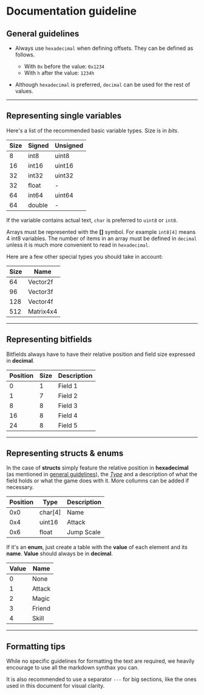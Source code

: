 # Documentation guideline

## General guidelines

* Always use `hexadecimal` when defining offsets. They can be defined as follows. 
  * With `0x` before the value: `0x1234`
  * With `h` after the value: `1234h`

* Although `hexadecimal` is preferred, `decimal` can be used for the rest of values.

---

## Representing single variables

Here's a list of the recommended basic variable types. Size is in *bits*.

| Size | Signed | Unsigned
|------|--------|----------
| 8  |  int8   |  uint8  
| 16 |  int16  |  uint16
| 32 |  int32  |  uint32
| 32 |  float  |  -
| 64 |  int64  |  uint64
| 64 |  double |  -

If the variable contains actual text, `char` is preferred to `uint8` or `int8`.

Arrays must be represented with the **[]** symbol. For example `int8[4]` means 4 int8 variables.
The number of items in an array must be defined in `decimal` unless it is much more convenient to read in `hexadecimal`.

Here are a few other special types you should take in account:

| Size | Name | 
|------|--------|
| 64   |  Vector2f  |   
| 96   |  Vector3f  |  
| 128  |  Vector4f  |  
| 512  |  Matrix4x4 |  

---

## Representing bitfields

Bitfields always have to have their relative position and field size expressed in **decimal**.

| Position | Size | Description
|-------|--------|----------
|   0   |  1  | Field 1
|   1   |  7  | Field 2
|   8   |  8  | Field 3
|   16  |  8  | Field 4
|   24  |  8  | Field 5
---
## Representing structs & enums

In the case of **structs** simply feature the relative position in **hexadecimal** (as mentioned in [general guidelines](#General-Guideline)), the [*Type*](#Representing-single-variables) and a description of what the field holds or what the game does with it. More collumns can be added if necessary.

| Position | Type | Description
|------|--------|----------
|  0x0  |  char[4]  | Name
|  0x4  |  uint16   | Attack
|  0x6  |  float    | Jump Scale

If it's an **enum**, just create a table with the **value** of each element and its **name**. **Value** should always be in **decimal**.

| Value | Name
|--------|----------
|  0  | None
|  1  | Attack
|  2  | Magic
|  3  | Friend
|  4  | Skill

---

## Formatting tips

While no specific guidelines for formatting the text are required, we heavily encourage to use all the markdown synthax you can.

It is also recommended to use a separator `---` for big sections, like the ones used in this document for visual clarity.